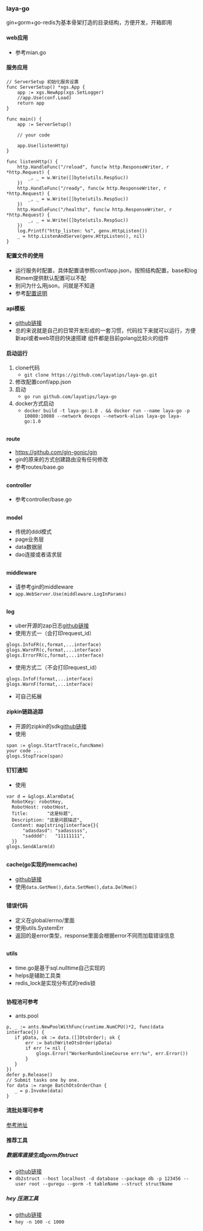 ### laya-go
gin+gorm+go-redis为基本骨架打造的目录结构，方便开发，开箱即用

#### web应用

- 参考mian.go

#### 服务应用

```
// ServerSetup 初始化服务设置
func ServerSetup() *xgs.App {
	app := xgs.NewApp(xgs.SetLogger)
	//app.Use(conf.Load)
	return app
}

func main() {
	app := ServerSetup()
	
    // your code

	app.Use(listenHttp)
}

func listenHttp() {
	http.HandleFunc("/reload", func(w http.ResponseWriter, r *http.Request) {
		_, _ = w.Write([]byte(utils.RespSuc))
	})
	http.HandleFunc("/ready", func(w http.ResponseWriter, r *http.Request) {
		_, _ = w.Write([]byte(utils.RespSuc))
	})
	http.HandleFunc("/healthz", func(w http.ResponseWriter, r *http.Request) {
		_, _ = w.Write([]byte(utils.RespSuc))
	})
	log.Printf("http_listen: %s", genv.HttpListen())
	_ = http.ListenAndServe(genv.HttpListen(), nil)
}
```

#### 配置文件的使用
- 运行服务时配置，具体配置请参照conf/app.json，按照结构配置，base和log和mem提供默认配置可以不配
- 别问为什么用json，问就是不知道
- 参考[配置说明](https://github.com/layatips/laya-go/tree/master/conf)

#### api模板

- [github链接](https://github.com/layatips/laya-go)
- 总的来说就是自己的日常开发形成的一套习惯，代码拉下来就可以运行，方便新api或者web项目的快速搭建 组件都是目前golang比较火的组件

#### 启动运行

1. clone代码
    - ```git clone https://github.com/layatips/laya-go.git```
2. 修改配置conf/app.json
3. 启动
    - ```go run github.com/layatips/laya-go```
4. docker方式启动
    - ```docker build -t laya-go:1.0 . && docker run --name laya-go -p 10080:10080 --network devops --network-alias laya-go laya-go:1.0 ```

##   

#### route

- https://github.com/gin-gonic/gin
- gin的原来的方式创建路由没有任何修改
- 参考routes/base.go

##

#### controller

- 参考controller/base.go

##

#### model

- 传统的ddd模式
- page业务层
- data数据层
- dao连接或者请求层

##

#### middleware

- 请参考gin的middleware
- ```app.WebServer.Use(middleware.LogInParams)```

##

#### log

- uber开源的zap日志[github链接](https://github.com/uber-go/zap)
- 使用方式一（会打印request_id）

```
glogs.InfoFR(c,format,...interface)
glogs.WarnFR(c,format,...interface)
glogs.ErrorFR(c,format,...interface)
```

- 使用方式二（不会打印request_id）

```
glogs.InfoF(format,...interface)
glogs.WarnF(format,...interface)
```

- 可自己拓展

#### zipkin链路追踪

- 开源的zipkin的sdk[github链接](github.com/openzipkin/zipkin-go)
- 使用

```
span := glogs.StartTrace(c,funcName)
your code ...
glogs.StopTrace(span)
```

#### 钉钉通知

- 使用

```
var d = &glogs.AlarmData{
  RobotKey: robotKey,
  RobotHost: robotHost,
  Title:       "这是标题",
  Description: "这是问题描述",
  Content: map[string]interface{}{
      "adasdasd": "sadasssss",
      "sadddd":   "11111111",
  }}
glogs.SendAlarm(d)
```

##

#### cache(go实现的memcache)

- [github链接](https://github.com/patrickmn/go-cache)
- 使用```data.GetMem(),data.SetMem(),data.DelMem()```

##

#### 错误代码

- 定义在global/errno/里面
- 使用utils.SystemErr
- 返回的是error类型，response里面会根据error不同而加载错误信息

##

#### utils

- time.go是基于sql.nulltime自己实现的
- helps是辅助工具类
- redis_lock是实现分布式的redis锁

##

#### 协程池可参考

- ants.pool

```
p, _ := ants.NewPoolWithFunc(runtime.NumCPU()*2, func(data interface{}) {
   if pData, ok := data.([]OtsOrder); ok {
       err := batchWriteOtsOrder(pData)
       if err != nil {
           glogs.Error("WorkerRunOnlineCourse err:%v", err.Error())
       }
   }
})
defer p.Release()
// Submit tasks one by one.
for data := range BatchOtsOrderChan {
   _ = p.Invoke(data)
}
```

#### 流批处理可参考
[参考地址](https://github.com/layatips/demo-go/blob/master/main_batch_stream.go)


#### 推荐工具

##### 数据库直接生成gorm的struct

- [github链接](https://github.com/Shelnutt2/db2struct)
- ```db2struct --host localhost -d database --package db -p 123456 --user root --guregu --gorm -t tableName --struct structName```

##### hey 压测工具

- [github链接](https://github.com/rakyll/hey)
- ```hey -n 100 -c 1000```